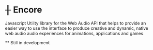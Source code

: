 # ╫ Encore
Javascript Utility library for the Web Audio API that helps to provide an easier way to use the interface to produce creative and dynamic, native web audio audio experiences for animations, applications and games


** Still in development